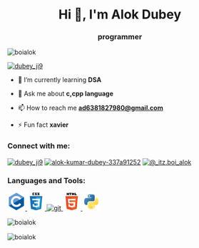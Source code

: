 
<h1 align="center">Hi 👋, I'm Alok Dubey</h1>
<h3 align="center">programmer</h3>

<p align="left"> <img src="https://komarev.com/ghpvc/?username=boialok&label=Profile%20views&color=0e75b6&style=flat" alt="boialok" /> </p>

<p align="left"> <a href="https://twitter.com/dubey_ji9" target="blank"><img src="https://img.shields.io/twitter/follow/dubey_ji9?logo=twitter&style=for-the-badge" alt="dubey_ji9" /></a> </p>

- 🌱 I’m currently learning **DSA**

- 💬 Ask me about **c,cpp language**

- 📫 How to reach me **ad6381827980@gmail.com**

- ⚡ Fun fact **xavier**

<h3 align="left">Connect with me:</h3>
<p align="left">
<a href="https://twitter.com/dubey_ji9" target="blank"><img align="center" src="https://raw.githubusercontent.com/rahuldkjain/github-profile-readme-generator/master/src/images/icons/Social/twitter.svg" alt="dubey_ji9" height="30" width="40" /></a>
<a href="https://linkedin.com/in/alok-kumar-dubey-337a91252" target="blank"><img align="center" src="https://raw.githubusercontent.com/rahuldkjain/github-profile-readme-generator/master/src/images/icons/Social/linked-in-alt.svg" alt="alok-kumar-dubey-337a91252" height="30" width="40" /></a>
<a href="https://instagram.com/@_itz.boi_alok" target="blank"><img align="center" src="https://raw.githubusercontent.com/rahuldkjain/github-profile-readme-generator/master/src/images/icons/Social/instagram.svg" alt="@_itz.boi_alok" height="30" width="40" /></a>
</p>

<h3 align="left">Languages and Tools:</h3>
<p align="left"> <a href="https://www.cprogramming.com/" target="_blank" rel="noreferrer"> <img src="https://raw.githubusercontent.com/devicons/devicon/master/icons/c/c-original.svg" alt="c" width="40" height="40"/> </a> <a href="https://www.w3schools.com/css/" target="_blank" rel="noreferrer"> <img src="https://raw.githubusercontent.com/devicons/devicon/master/icons/css3/css3-original-wordmark.svg" alt="css3" width="40" height="40"/> </a> <a href="https://git-scm.com/" target="_blank" rel="noreferrer"> <img src="https://www.vectorlogo.zone/logos/git-scm/git-scm-icon.svg" alt="git" width="40" height="40"/> </a> <a href="https://www.w3.org/html/" target="_blank" rel="noreferrer"> <img src="https://raw.githubusercontent.com/devicons/devicon/master/icons/html5/html5-original-wordmark.svg" alt="html5" width="40" height="40"/> </a> <a href="https://www.python.org" target="_blank" rel="noreferrer"> <img src="https://raw.githubusercontent.com/devicons/devicon/master/icons/python/python-original.svg" alt="python" width="40" height="40"/> </a> </p>

<p><img align="center" src="https://github-readme-stats.vercel.app/api/top-langs?username=boialok&show_icons=true&locale=en&layout=compact" alt="boialok" /></p>

<p><img align="center" src="https://github-readme-streak-stats.herokuapp.com/?user=boialok&" alt="boialok" /></p>
